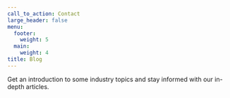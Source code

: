 ```yaml
---
call_to_action: Contact
large_header: false
menu:
  footer:
    weight: 5
  main:
    weight: 4
title: Blog
---
```


Get an introduction to some industry topics and stay informed with our in-depth articles.
